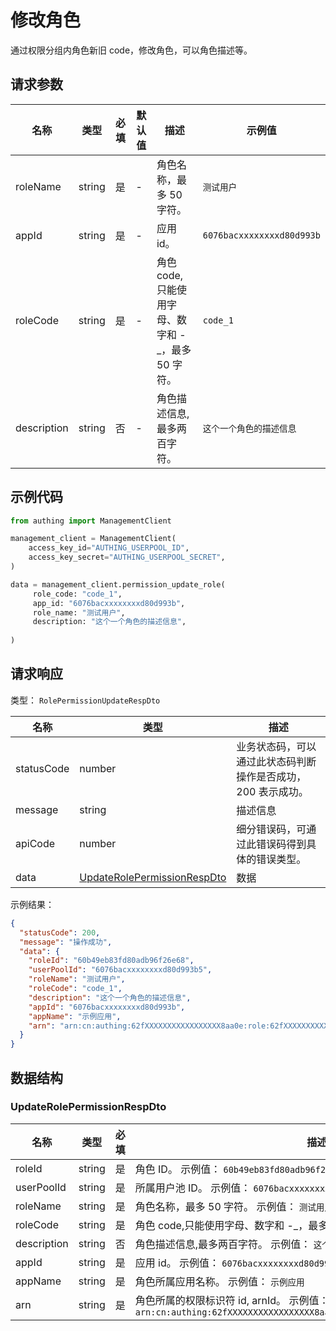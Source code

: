 # 修改角色

<!--
  警告⚠️：
  不要直接修改该文档，
  https://github.com/Authing/authing-docs-factory
  使用该项目进行生成
-->

<LastUpdated />

通过权限分组内角色新旧 code，修改角色，可以角色描述等。

## 请求参数

| 名称 | 类型 | 必填 | 默认值 | 描述 | 示例值 |
| ---- | ---- | ---- | ---- | ---- | ---- |
| roleName | string | 是 | - | 角色名称，最多 50 字符。   | `测试用户` |
| appId | string | 是 | - | 应用 id。   | `6076bacxxxxxxxxd80d993b` |
| roleCode | string | 是 | - | 角色 code,只能使用字母、数字和 -_，最多 50 字符。   | `code_1` |
| description | string | 否 | - | 角色描述信息,最多两百字符。   | `这个一个角色的描述信息` |


## 示例代码

```py
from authing import ManagementClient

management_client = ManagementClient(
    access_key_id="AUTHING_USERPOOL_ID",
    access_key_secret="AUTHING_USERPOOL_SECRET",
)

data = management_client.permission_update_role(
     role_code: "code_1",
     app_id: "6076bacxxxxxxxxd80d993b",
     role_name: "测试用户",
     description: "这个一个角色的描述信息",
  
)
```



## 请求响应

类型： `RolePermissionUpdateRespDto`

| 名称 | 类型 | 描述 |
| ---- | ---- | ---- |
| statusCode | number | 业务状态码，可以通过此状态码判断操作是否成功，200 表示成功。 |
| message | string | 描述信息 |
| apiCode | number | 细分错误码，可通过此错误码得到具体的错误类型。 |
| data | <a href="#UpdateRolePermissionRespDto">UpdateRolePermissionRespDto</a> | 数据 |



示例结果：

```json
{
  "statusCode": 200,
  "message": "操作成功",
  "data": {
    "roleId": "60b49eb83fd80adb96f26e68",
    "userPoolId": "6076bacxxxxxxxxd80d993b5",
    "roleName": "测试用户",
    "roleCode": "code_1",
    "description": "这个一个角色的描述信息",
    "appId": "6076bacxxxxxxxxd80d993b",
    "appName": "示例应用",
    "arn": "arn:cn:authing:62fXXXXXXXXXXXXXXXXX8aa0e:role:62fXXXXXXXXXXXXXXXXX8aa0e"
  }
}
```

## 数据结构


### <a id="UpdateRolePermissionRespDto"></a> UpdateRolePermissionRespDto

| 名称 | 类型 | 必填 | 描述 |
| ---- |  ---- | ---- | ---- |
| roleId | string | 是 | 角色 ID。 示例值： `60b49eb83fd80adb96f26e68`  |
| userPoolId | string | 是 | 所属用户池 ID。 示例值： `6076bacxxxxxxxxd80d993b5`  |
| roleName | string | 是 | 角色名称，最多 50 字符。 示例值： `测试用户`  |
| roleCode | string | 是 | 角色 code,只能使用字母、数字和 -_，最多 50 字符。 示例值： `code_1`  |
| description | string | 否 | 角色描述信息,最多两百字符。 示例值： `这个一个角色的描述信息`  |
| appId | string | 是 | 应用 id。 示例值： `6076bacxxxxxxxxd80d993b`  |
| appName | string | 是 | 角色所属应用名称。 示例值： `示例应用`  |
| arn | string | 是 | 角色所属的权限标识符 id, arnId。 示例值： `arn:cn:authing:62fXXXXXXXXXXXXXXXXX8aa0e:role:62fXXXXXXXXXXXXXXXXX8aa0e`  |


